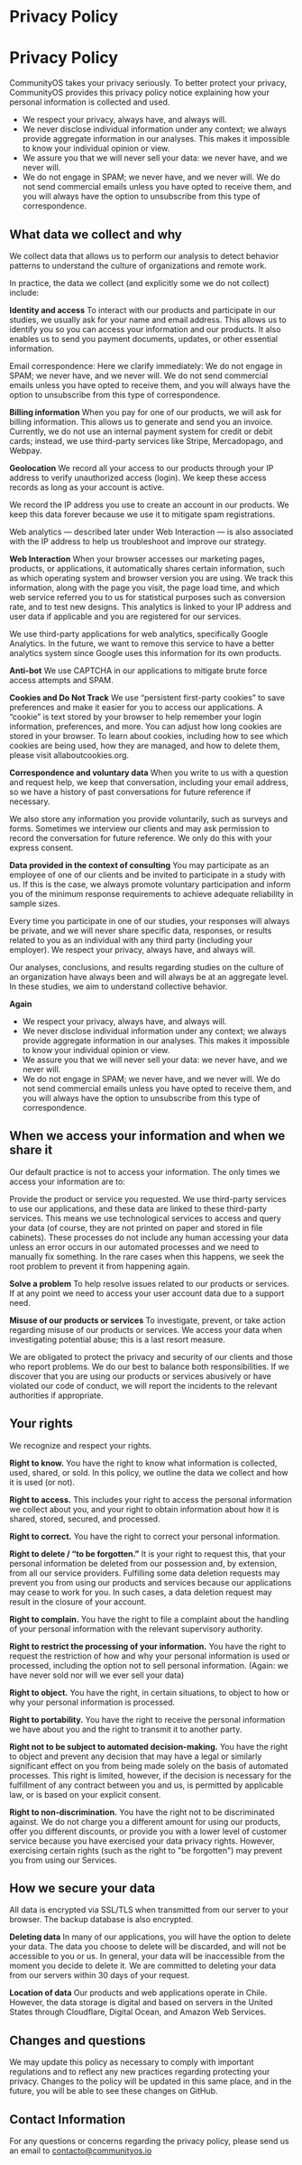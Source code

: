 # Privacy Policy

# Privacy Policy

CommunityOS takes your privacy seriously. To better protect your privacy, CommunityOS provides this privacy policy notice explaining how your personal information is collected and used.

- We respect your privacy, always have, and always will.
- We never disclose individual information under any context; we always provide aggregate information in our analyses. This makes it impossible to know your individual opinion or view.
- We assure you that we will never sell your data: we never have, and we never will.
- We do not engage in SPAM; we never have, and we never will. We do not send commercial emails unless you have opted to receive them, and you will always have the option to unsubscribe from this type of correspondence.

## What data we collect and why
We collect data that allows us to perform our analysis to detect behavior patterns to understand the culture of organizations and remote work.

In practice, the data we collect (and explicitly some we do not collect) include:

**Identity and access**
To interact with our products and participate in our studies, we usually ask for your name and email address. This allows us to identify you so you can access your information and our products. It also enables us to send you payment documents, updates, or other essential information.

Email correspondence: Here we clarify immediately: We do not engage in SPAM; we never have, and we never will. We do not send commercial emails unless you have opted to receive them, and you will always have the option to unsubscribe from this type of correspondence.

**Billing information**
When you pay for one of our products, we will ask for billing information. This allows us to generate and send you an invoice. Currently, we do not use an internal payment system for credit or debit cards; instead, we use third-party services like Stripe, Mercadopago, and Webpay.

**Geolocation**
We record all your access to our products through your IP address to verify unauthorized access (login). We keep these access records as long as your account is active.

We record the IP address you use to create an account in our products. We keep this data forever because we use it to mitigate spam registrations.

Web analytics — described later under Web Interaction — is also associated with the IP address to help us troubleshoot and improve our strategy.

**Web Interaction**
When your browser accesses our marketing pages, products, or applications, it automatically shares certain information, such as which operating system and browser version you are using. We track this information, along with the page you visit, the page load time, and which web service referred you to us for statistical purposes such as conversion rate, and to test new designs. This analytics is linked to your IP address and user data if applicable and you are registered for our services.

We use third-party applications for web analytics, specifically Google Analytics. In the future, we want to remove this service to have a better analytics system since Google uses this information for its own products.

**Anti-bot**
We use CAPTCHA in our applications to mitigate brute force access attempts and SPAM.

**Cookies and Do Not Track**
We use “persistent first-party cookies” to save preferences and make it easier for you to access our applications. A “cookie” is text stored by your browser to help remember your login information, preferences, and more. You can adjust how long cookies are stored in your browser. To learn about cookies, including how to see which cookies are being used, how they are managed, and how to delete them, please visit allaboutcookies.org.

**Correspondence and voluntary data**
When you write to us with a question and request help, we keep that conversation, including your email address, so we have a history of past conversations for future reference if necessary.

We also store any information you provide voluntarily, such as surveys and forms. Sometimes we interview our clients and may ask permission to record the conversation for future reference. We only do this with your express consent.

**Data provided in the context of consulting**
You may participate as an employee of one of our clients and be invited to participate in a study with us. If this is the case, we always promote voluntary participation and inform you of the minimum response requirements to achieve adequate reliability in sample sizes.

Every time you participate in one of our studies, your responses will always be private, and we will never share specific data, responses, or results related to you as an individual with any third party (including your employer). We respect your privacy, always have, and always will.

Our analyses, conclusions, and results regarding studies on the culture of an organization have always been and will always be at an aggregate level. In these studies, we aim to understand collective behavior.

**Again**
- We respect your privacy, always have, and always will.
- We never disclose individual information under any context; we always provide aggregate information in our analyses. This makes it impossible to know your individual opinion or view.
- We assure you that we will never sell your data: we never have, and we never will.
- We do not engage in SPAM; we never have, and we never will. We do not send commercial emails unless you have opted to receive them, and you will always have the option to unsubscribe from this type of correspondence.

## When we access your information and when we share it
Our default practice is not to access your information. The only times we access your information are to:

Provide the product or service you requested. We use third-party services to use our applications, and these data are linked to these third-party services. This means we use technological services to access and query your data (of course, they are not printed on paper and stored in file cabinets). These processes do not include any human accessing your data unless an error occurs in our automated processes and we need to manually fix something. In the rare cases when this happens, we seek the root problem to prevent it from happening again.

**Solve a problem**
To help resolve issues related to our products or services. If at any point we need to access your user account data due to a support need.

**Misuse of our products or services**
To investigate, prevent, or take action regarding misuse of our products or services. We access your data when investigating potential abuse; this is a last resort measure.

We are obligated to protect the privacy and security of our clients and those who report problems. We do our best to balance both responsibilities. If we discover that you are using our products or services abusively or have violated our code of conduct, we will report the incidents to the relevant authorities if appropriate.

## Your rights
We recognize and respect your rights.

**Right to know.** You have the right to know what information is collected, used, shared, or sold. In this policy, we outline the data we collect and how it is used (or not).

**Right to access.** This includes your right to access the personal information we collect about you, and your right to obtain information about how it is shared, stored, secured, and processed.

**Right to correct.** You have the right to correct your personal information.

**Right to delete / “to be forgotten.”** It is your right to request this, that your personal information be deleted from our possession and, by extension, from all our service providers. Fulfilling some data deletion requests may prevent you from using our products and services because our applications may cease to work for you. In such cases, a data deletion request may result in the closure of your account.

**Right to complain.** You have the right to file a complaint about the handling of your personal information with the relevant supervisory authority.

**Right to restrict the processing of your information.** You have the right to request the restriction of how and why your personal information is used or processed, including the option not to sell personal information. (Again: we have never sold nor will we ever sell your data)

**Right to object.** You have the right, in certain situations, to object to how or why your personal information is processed.

**Right to portability.** You have the right to receive the personal information we have about you and the right to transmit it to another party.

**Right not to be subject to automated decision-making.** You have the right to object and prevent any decision that may have a legal or similarly significant effect on you from being made solely on the basis of automated processes. This right is limited, however, if the decision is necessary for the fulfillment of any contract between you and us, is permitted by applicable law, or is based on your explicit consent.

**Right to non-discrimination.** You have the right not to be discriminated against. We do not charge you a different amount for using our products, offer you different discounts, or provide you with a lower level of customer service because you have exercised your data privacy rights. However, exercising certain rights (such as the right to "be forgotten") may prevent you from using our Services.

## How we secure your data
All data is encrypted via SSL/TLS when transmitted from our server to your browser. The backup database is also encrypted.

**Deleting data**
In many of our applications, you will have the option to delete your data. The data you choose to delete will be discarded, and will not be accessible to you or us. In general, your data will be inaccessible from the moment you decide to delete it. We are committed to deleting your data from our servers within 30 days of your request.

**Location of data**
Our products and web applications operate in Chile. However, the data storage is digital and based on servers in the United States through Cloudflare, Digital Ocean, and Amazon Web Services.

## Changes and questions
We may update this policy as necessary to comply with important regulations and to reflect any new practices regarding protecting your privacy. Changes to the policy will be updated in this same place, and in the future, you will be able to see these changes on GitHub.

## Contact Information

For any questions or concerns regarding the privacy policy, please send us an email to [contacto@communityos.io](contacto@communityos.io)
